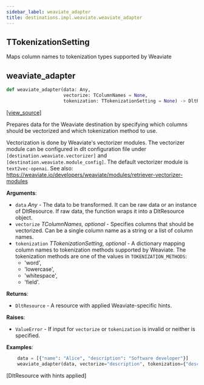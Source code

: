 ```yaml
---
sidebar_label: weaviate_adapter
title: destinations.impl.weaviate.weaviate_adapter
---
```


## TTokenizationSetting

Maps column names to tokenization types supported by Weaviate

## weaviate\_adapter

```python
def weaviate_adapter(data: Any,
                     vectorize: TColumnNames = None,
                     tokenization: TTokenizationSetting = None) -> DltResource
```

[[view_source]](https://github.com/dlt-hub/dlt/blob/3739c9ac839aafef713f6d5ebbc6a81b2a39a1b0/dlt/destinations/impl/weaviate/weaviate_adapter.py#L16)

Prepares data for the Weaviate destination by specifying which columns
should be vectorized and which tokenization method to use.

Vectorization is done by Weaviate's vectorizer modules. The vectorizer module
can be configured in dlt configuration file under
`[destination.weaviate.vectorizer]` and `[destination.weaviate.module_config]`.
The default vectorizer module is `text2vec-openai`. See also:
https://weaviate.io/developers/weaviate/modules/retriever-vectorizer-modules

**Arguments**:

- `data` _Any_ - The data to be transformed. It can be raw data or an instance
  of DltResource. If raw data, the function wraps it into a DltResource
  object.
- `vectorize` _TColumnNames, optional_ - Specifies columns that should be
  vectorized. Can be a single column name as a string or a list of
  column names.
- `tokenization` _TTokenizationSetting, optional_ - A dictionary mapping column
  names to tokenization methods supported by Weaviate. The tokenization
  methods are one of the values in `TOKENIZATION_METHODS`:
  - 'word',
  - 'lowercase',
  - 'whitespace',
  - 'field'.
  

**Returns**:

- `DltResource` - A resource with applied Weaviate-specific hints.
  

**Raises**:

- `ValueError` - If input for `vectorize` or `tokenization` is invalid
  or neither is specified.
  

**Examples**:

```py
    data = [{"name": "Alice", "description": "Software developer"}]
    weaviate_adapter(data, vectorize="description", tokenization={"description": "word"})
```
  [DltResource with hints applied]

